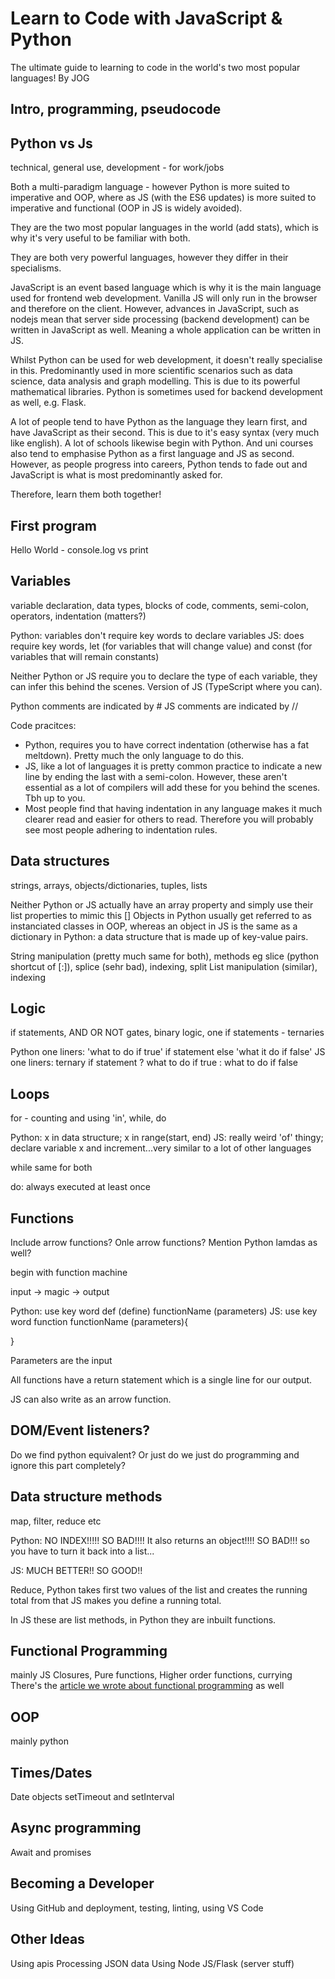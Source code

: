 # Learn to Code with JavaScript &amp; Python

The ultimate guide to learning to code in the world's two most popular languages!
By JOG

## Intro, programming, pseudocode

##  Python vs Js 
technical, general use, development - for work/jobs

Both a multi-paradigm language - however Python is more suited to imperative and OOP, where as JS (with the ES6 updates) is more suited to imperative and functional (OOP in JS is widely avoided).

They are the two most popular languages in the world (add stats), which is why it's very useful to be familiar with both.

They are both very powerful languages, however they differ in their specialisms.

JavaScript is an event based language which is why it is the main language used for frontend web development. Vanilla JS will only run in the browser and therefore on the client. However, advances in JavaScript, such as nodejs mean that server side processing (backend development) can be written in JavaScript as well. Meaning a whole application can be written in JS.

Whilst Python can be used for web development, it doesn't really specialise in this. Predominantly used in more scientific scenarios such as data science, data analysis and graph modelling. This is due to its powerful mathematical libraries. Python is sometimes used for backend development as well, e.g. Flask.

A lot of people tend to have Python as the language they learn first, and have JavaScript as their second. This is due to it's easy syntax (very much like english). A lot of schools likewise begin with Python. And uni courses also tend to emphasise Python as a first language and JS as second. However, as people progress into careers, Python tends to fade out and JavaScript is what is most predominantly asked for. 

Therefore, learn them both together!

## First program 
Hello World - console.log vs print

## Variables 
variable declaration, data types, blocks of code, comments, semi-colon, operators, indentation (matters?)

Python: variables don't require key words to declare variables
JS: does require key words, let (for variables that will change value) and const (for variables that will remain constants)

Neither Python or JS require you to declare the type of each variable, they can infer this behind the scenes. Version of JS (TypeScript where you can). 

Python comments are indicated by #
JS comments are indicated by //

Code pracitces:
- Python, requires you to have correct indentation (otherwise has a fat meltdown). Pretty much the only language to do this.
- JS, like a lot of languages it is pretty common practice to indicate a new line by ending the last with a semi-colon. However, these aren't essential as a lot of compilers will add these for you behind the scenes. Tbh up to you.
- Most people find that having indentation in any language makes it much clearer read and easier for others to read. Therefore you will probably see most people adhering to indentation rules.


## Data structures
strings, arrays, objects/dictionaries, tuples, lists

Neither Python or JS actually have an array property and simply use their list properties to mimic this []
Objects in Python usually get referred to as instanciated classes in OOP, whereas an object in JS is the same as a dictionary in Python: a data structure that is made up of key-value pairs.

String manipulation (pretty much same for both), methods eg slice (python shortcut of [:]), splice (sehr bad), indexing, split
List manipulation (similar), indexing 

## Logic 
if statements, AND OR NOT gates, binary logic, one if statements - ternaries

Python one liners: 'what to do if true' if statement else 'what it do if false'
JS one liners: ternary  if statement ? what to do if true : what to do if false

## Loops 
for - counting and using 'in', while, do

Python: x in data structure; x in range(start, end)
JS: really weird 'of' thingy; declare variable x and increment...very similar to a lot of other languages

while same for both

do: always executed at least once

## Functions
Include arrow functions? Onle arrow functions? Mention Python lamdas as well?

begin with function machine

input -> magic -> output

Python: use key word def (define) functionName (parameters)
JS: use key word function functionName (parameters){

}

Parameters are the input

All functions have a return statement which is a single line for our output.

JS can also write as an arrow function.


## DOM/Event listeners? 
Do we find python equivalent? Or just do we just do programming and ignore this part completely?

## Data structure methods
map, filter, reduce etc

Python: NO INDEX!!!!! SO BAD!!!! It also returns an object!!!! SO BAD!!! so you have to turn it back into a list...

JS: MUCH BETTER!! SO GOOD!!

Reduce, Python takes first two values of the list and creates the running total from that
JS makes you define a running total.

In JS these are list methods, in Python they are inbuilt functions.

## Functional Programming
mainly JS
Closures, Pure functions, Higher order functions, currying
There's the [article we wrote about functional programming](https://www.sitepoint.com/make-javascript-functional/) as well

## OOP
mainly python

## Times/Dates
Date objects
setTimeout and setInterval

## Async programming
Await and promises

## Becoming a Developer
Using GitHub and deployment, testing, linting, using VS Code

## Other Ideas
Using apis
Processing JSON data
Using Node JS/Flask (server stuff)
